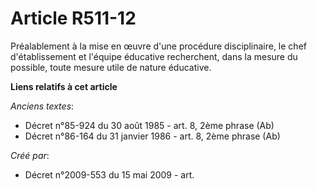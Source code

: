 # Article R511-12

Préalablement à la mise en œuvre d'une procédure disciplinaire, le chef d'établissement et l'équipe éducative recherchent,
dans la mesure du possible, toute mesure utile de nature éducative.

**Liens relatifs à cet article**

_Anciens textes_:

  - Décret n°85-924 du 30 août 1985 - art. 8, 2ème phrase (Ab)
  - Décret n°86-164 du 31 janvier 1986 - art. 8, 2ème phrase (Ab)

_Créé par_:

  - Décret n°2009-553 du 15 mai 2009 - art.
